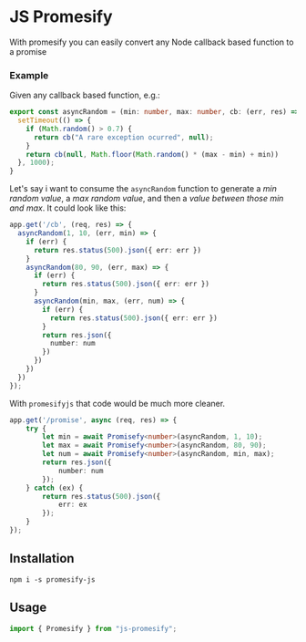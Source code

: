# JS Promesify

With promesify you can easily convert any Node callback based function to a promise

### Example

Given any callback based function, e.g.:

```typescript
export const asyncRandom = (min: number, max: number, cb: (err, res) => any) => {
  setTimeout(() => {
    if (Math.random() > 0.7) {
      return cb("A rare exception ocurred", null);
    }
    return cb(null, Math.floor(Math.random() * (max - min) + min))
  }, 1000);
}
  ```

Let's say i want to consume the `asyncRandom` function to generate a *min random value*, a *max random value*, and then a *value between those min and max*.
It could look like this:

```typescript
app.get('/cb', (req, res) => {
  asyncRandom(1, 10, (err, min) => {
    if (err) {
      return res.status(500).json({ err: err })
    }
    asyncRandom(80, 90, (err, max) => {
      if (err) {
        return res.status(500).json({ err: err })
      }
      asyncRandom(min, max, (err, num) => {
        if (err) {
          return res.status(500).json({ err: err })
        }
        return res.json({
          number: num
        })
      })
    })
  })
});
  ```

  With `promesifyjs` that code would be much more cleaner.

  

```typescript
app.get('/promise', async (req, res) => {
    try {
        let min = await Promisefy<number>(asyncRandom, 1, 10);
        let max = await Promisefy<number>(asyncRandom, 80, 90);
        let num = await Promisefy<number>(asyncRandom, min, max);
        return res.json({
            number: num
        });
    } catch (ex) {
        return res.status(500).json({
            err: ex
        });
    }
});
  ```

## Installation

 `npm i -s promesify-js` 
  

## Usage

```typescript
import { Promesify } from "js-promesify";
```

